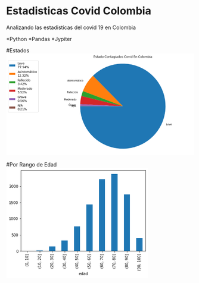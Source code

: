 # Estadisticas Covid Colombia
Analizando las estadisticas del covid 19 en Colombia

*Python
*Pandas
*Jypiter

#Estados
![Alt ](https://github.com/calcoach/covidStatistics/blob/master/assets/grafica1.png )


#Por Rango de Edad
![Alt](https://github.com/calcoach/covidStatistics/blob/master/assets/grafica2.png) 

